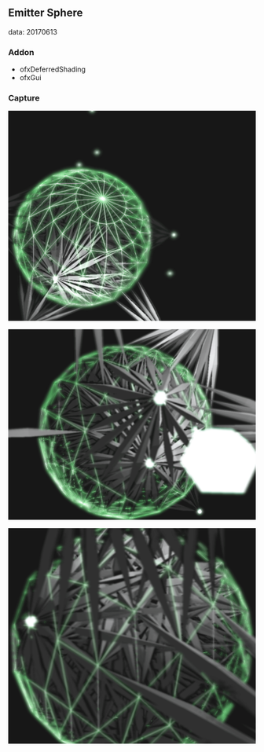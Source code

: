 ## Emitter Sphere
data: 20170613

### Addon
* ofxDeferredShading
* ofxGui

### Capture
![1](./bin/screenshot1.png)

![2](./bin/screenshot2.png)

![3](./bin/screenshot3.png)
